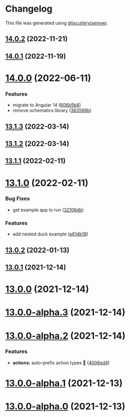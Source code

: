 # Changelog

This file was generated using [@jscutlery/semver](https://github.com/jscutlery/semver).

## [14.0.2](https://github.com/co-IT/ngrx-ducks/compare/v14.0.1...v14.0.2) (2022-11-21)



## [14.0.1](https://github.com/co-IT/ngrx-ducks/compare/v14.0.0...v14.0.1) (2022-11-19)



# [14.0.0](https://github.com/co-IT/ngrx-ducks/compare/v13.1.3...v14.0.0) (2022-06-11)


### Features

* migrate to Angular 14 ([606b5b8](https://github.com/co-IT/ngrx-ducks/commit/606b5b8287ebc7140df4604a2ebf630f50ee1a87))
* remove schematics library ([383566b](https://github.com/co-IT/ngrx-ducks/commit/383566bd3d4081a1ba491eef6cb727cc4212d5cf))



## [13.1.3](https://github.com/co-IT/ngrx-ducks/compare/v13.1.2...v13.1.3) (2022-03-14)



## [13.1.2](https://github.com/co-IT/ngrx-ducks/compare/v13.1.1...v13.1.2) (2022-03-14)



## [13.1.1](https://github.com/co-IT/ngrx-ducks/compare/v13.1.0...v13.1.1) (2022-02-11)



# [13.1.0](https://github.com/co-IT/ngrx-ducks/compare/v13.0.2...v13.1.0) (2022-02-11)


### Bug Fixes

* get example app to run ([32106db](https://github.com/co-IT/ngrx-ducks/commit/32106db190d1d4ef238a0d88da76e94ed1ba1210))


### Features

* add nested duck example ([e614b18](https://github.com/co-IT/ngrx-ducks/commit/e614b18bb7f5d4ab0489e1ade0074c8939c1601c))



## [13.0.2](https://github.com/co-IT/ngrx-ducks/compare/v13.0.1...v13.0.2) (2022-01-13)



## [13.0.1](https://github.com/co-IT/ngrx-ducks/compare/v13.0.0...v13.0.1) (2021-12-14)



# [13.0.0](https://github.com/co-IT/ngrx-ducks/compare/v13.0.0-alpha.3...v13.0.0) (2021-12-14)



# [13.0.0-alpha.3](https://github.com/co-IT/ngrx-ducks/compare/v13.0.0-alpha.2...v13.0.0-alpha.3) (2021-12-14)



# [13.0.0-alpha.2](https://github.com/co-IT/ngrx-ducks/compare/v13.0.0-alpha.1...v13.0.0-alpha.2) (2021-12-14)


### Features

* **actions:** auto-prefix action types 🚀 ([4006ed4](https://github.com/co-IT/ngrx-ducks/commit/4006ed4e2f4b05f76335aab3bf767d25d09d3741))



# [13.0.0-alpha.1](https://github.com/co-IT/ngrx-ducks/compare/v13.0.0-alpha.0...v13.0.0-alpha.1) (2021-12-13)



# [13.0.0-alpha.0](https://github.com/co-IT/ngrx-ducks/compare/v12.4.3...v13.0.0-alpha.0) (2021-12-13)
